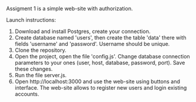 Assigment 1 is a simple web-site with authorization. 

Launch instructions:
1. Download and install Postgres, create your connection.
2. Create database named 'users', then create the table 'data' there with fields 'username' and 'password'. Username should be unique.
3. Clone the repository.
4. Open the project, open the file 'config.js'. Change database connection parameters to your ones (user, host, database, password, port). Save these changes.
5. Run the file server.js.
6. Open http://localhost:3000 and use the web-site using buttons and interface. The web-site allows to register new users and login existing accounts.
